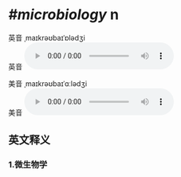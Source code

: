 # ***\#microbiology*** n
英音 ˌmaɪkrəʊbaɪˈɒlədʒi  
英音
<audio src="./media/microbiology1_AAC.aac" controls="controls"></audio>

美音 ˌmaɪkrəʊbaɪˈɑːlədʒi  
美音
<audio src="./media/microbiology2_AAC.aac" controls="controls"></audio>



  

英文释义
---
### 1.**微生物学**  


